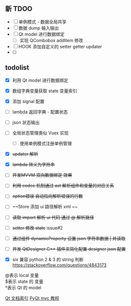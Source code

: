 ## 新 TDOO

- [ ] 单例模式 - 数据全局共享
- [ ] 数据 dump 输入输出
- [ ] Qt model 进行数据绑定
    - [ ] 实现 QCombobox addItem 修改
- [ ] HOOK 添加自定义的 setter getter updater
- [ ] 






## todolist

- [x] 利用 Qt model 进行数据绑定
- [x] 数组字典变量获取 state 变量索引
- [x] 添加 signal 配置
- [ ] lambda 返回字典 - 配置状态
- [ ] json 状态输出
- [ ] 全局状态管理类似 Vuex 实现
    - [ ] 使用单例模式注册单例管理

- [x] ~~updater 解析~~
- [x] ~~lambda 转义为字符串~~
- [ ] ~~开发MVVM 双向数据绑定 效果~~
- [ ] ~~利用 codec 机制通过 ast 解析组件和变量的对应关系~~
- [ ] ~~option错误 自动指向解析错误的行数~~
- [ ] ~~Store 添加 ui 路径解析 xml ~~
- [ ] ~~读取 import 解析 ui 代码 通过 @ 解析路径~~
- [ ] ~~setter 修改 state~~ issue#2
- [ ] ~~通过组件 dynamicProperty 设置 json 字符串数据 | 并读取~~
- [ ] ~~开发 QtDesigner C++ 插件来简化配置 designer json 配置~~

- [x] six 兼容 python 2 & 3 的 string 判断 https://stackoverflow.com/questions/4843173

@表示 local 变量   
$表示 state 的 变量   
*表示 Qt 的 model   

[Qt 文档索引](https://github.com/FXTD-ODYSSEY/MayaScript/blob/master/_QtDemo/_QtDoc/overviews.md)
[PyQt mvc 教程](https://www.youtube.com/watch?v=2sRoLN337cs&list=PL8B63F2091D787896&index=2)